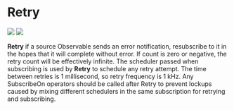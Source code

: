 # Retry

[![](../../../assets/godev.svg?raw=true)](https://pkg.go.dev/github.com/reactivego/rx/test/Retry?tab=doc)
[![](../../../assets/rx.svg?raw=true)](http://reactivex.io/documentation/operators/retry.html)

**Retry** if a source Observable sends an error notification, resubscribe to
it in the hopes that it will complete without error. If count is zero or
negative, the retry count will be effectively infinite. The scheduler
passed when subscribing is used by **Retry** to schedule any retry attempt. The
time between retries is 1 millisecond, so retry frequency is 1 kHz. Any
SubscribeOn operators should be called after Retry to prevent lockups
caused by mixing different schedulers in the same subscription for retrying
and subscribing.

